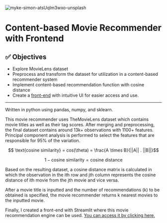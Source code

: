 
![myke-simon-atsUqIm3wxo-unsplash](https://github.com/0diraf/movie-recommender-proj/assets/139581253/de230104-8539-448c-bd0e-e73b9e770a26)

# Content-based Movie Recommender with Frontend

## :white_check_mark: Objectives

* Explore MovieLens dataset
* Preprocess and transform the dataset for utilization in a content-based recommender system
* Implement content-based recommendation function with cosine distance
* Create a [front-end](https://diraf-mrecommender.streamlit.app/) with intuitive UI for easier access and use.

****

Written in python using pandas, numpy, and sklearn.

This movie recommender uses TheMovieLens dataset which contains movie titles as well as their tag scores. After merging and preprocessing, the final dataset contains around 13k+ observations with 1100+ features. Principal component analysis is performed to select the features that are responsible for 95% of the variation. 

$$ \text{cosine similarity} = cos(\theta) = \frac{A \times B}{||A|| . ||B||}$$

$$1 - \text{cosine similarity} = \text{cosine distance} $$

Based on the resulting dataset, a cosine distance matrix is calculated in which the observation in the ith row and jth column represents the cosine distance of ith movie from the jth movie and vice versa. 

After a movie title is inputted and the number of recommendations (k) to be obtained is specified, the movie recommender returns k nearest movies to the inputted movie.

Finally, I created a front-end with Streamlit where this movie recommendation engine can be used. [You can access it by clicking here.](https://diraf-mrecommender.streamlit.app/)
